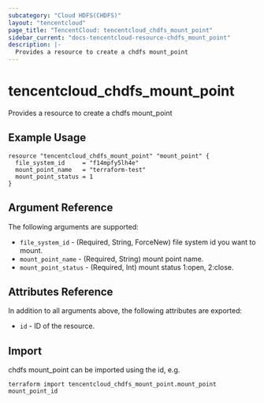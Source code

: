 ```yaml
---
subcategory: "Cloud HDFS(CHDFS)"
layout: "tencentcloud"
page_title: "TencentCloud: tencentcloud_chdfs_mount_point"
sidebar_current: "docs-tencentcloud-resource-chdfs_mount_point"
description: |-
  Provides a resource to create a chdfs mount_point
---
```


# tencentcloud_chdfs_mount_point

Provides a resource to create a chdfs mount_point

## Example Usage

```hcl
resource "tencentcloud_chdfs_mount_point" "mount_point" {
  file_system_id     = "f14mpfy5lh4e"
  mount_point_name   = "terraform-test"
  mount_point_status = 1
}
```

## Argument Reference

The following arguments are supported:

* `file_system_id` - (Required, String, ForceNew) file system id you want to mount.
* `mount_point_name` - (Required, String) mount point name.
* `mount_point_status` - (Required, Int) mount status 1:open, 2:close.

## Attributes Reference

In addition to all arguments above, the following attributes are exported:

* `id` - ID of the resource.




## Import

chdfs mount_point can be imported using the id, e.g.

```
terraform import tencentcloud_chdfs_mount_point.mount_point mount_point_id
```

